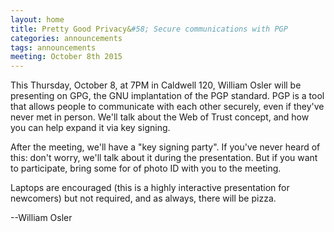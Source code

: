 ```yaml
---
layout: home
title: Pretty Good Privacy&#58; Secure communications with PGP
categories: announcements
tags: announcements
meeting: October 8th 2015
---
```


This Thursday, October 8, at 7PM in Caldwell 120, William Osler will be
presenting on GPG, the GNU implantation of the PGP standard. PGP is a tool that
allows people to communicate with each other securely, even if they've never met
in person. We'll talk about the Web of Trust concept, and how you can help
expand it via key signing.

After the meeting, we'll have a "key signing party". If you've never heard of
this: don't worry, we'll talk about it during the presentation. But if you want
to participate, bring some for of photo ID with you to the meeting.

Laptops are encouraged (this is a highly interactive presentation for newcomers)
but not required, and as always, there will be pizza.

--William Osler
